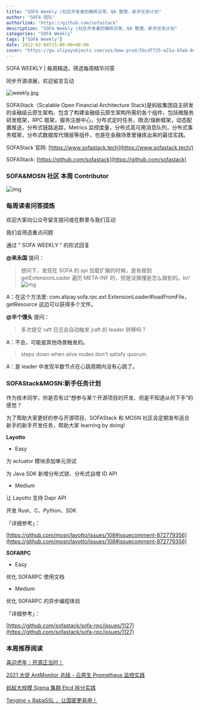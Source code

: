 ```yaml
---
title: "SOFA Weekly |社区开发者的搬砖日常、QA 整理、新手任务计划"
author: "SOFA 团队"
authorlink: "https://github.com/sofastack"
description: "SOFA Weekly |社区开发者的搬砖日常、QA 整理、新手任务计划"
categories: "SOFA Weekly"
tags: ["SOFA Weekly"]
date: 2022-02-04T15:00:00+08:00
cover: "https://gw.alipayobjects.com/zos/bmw-prod/5bcdff25-e21a-43ab-8e34-04305cd379ae.webp"
---
```


SOFA WEEKLY | 每周精选，筛选每周精华问答

同步开源进展，欢迎留言互动

![weekly.jpg](https://gw.alipayobjects.com/zos/bmw-prod/5bcdff25-e21a-43ab-8e34-04305cd379ae.webp)

SOFAStack（Scalable Open Financial Architecture Stack)是蚂蚁集团自主研发的金融级云原生架构，包含了构建金融级云原生架构所需的各个组件，包括微服务研发框架，RPC 框架，服务注册中心，分布式定时任务，限流/熔断框架，动态配置推送，分布式链路追踪，Metrics 监控度量，分布式高可用消息队列，分布式事务框架，分布式数据库代理层等组件，也是在金融场景里锤炼出来的最佳实践。

SOFAStack 官网: [https://www.sofastack.tech](https://www.sofastack.tech/)

SOFAStack: [https://github.com/sofastack](https://github.com/sofastack)

### SOFA&MOSN 社区 本周 Contributor

![img](https://gw.alipayobjects.com/mdn/rms_1c90e8/afts/img/A*XX1xTpi-zUoAAAAAAAAAAAAAARQnAQ)

### 每周读者问答提炼

欢迎大家向公众号留言提问或在群里与我们互动

我们会筛选重点问题

通过 " SOFA WEEKLY " 的形式回复

**@来永国** 提问：

> 想问下，发现在 SOFA 的 spi 加载扩展的时候，是有做到 getExtensionLoader 遍历 META-INF 的，但是没搞懂是怎么做到的。br/
>![img](https://gw.alipayobjects.com/mdn/rms_1c90e8/afts/img/A*eHKJSaw91Y8AAAAAAAAAAAAAARQnAQ)

A：在这个方法里: com.alipay.sofa.rpc.ext.ExtensionLoader#loadFromFile，getResource 这边可以获得多个文件。

**@半个馒头** 提问：

> 多次提交 raft 日志会自动触发 jraft 的 leader 转移吗？

A：不会，可能是其他场景触发的。

> steps down when alive nodes don't satisfy quorum.

A：是 leader 中发现半数节点在心跳周期内没有心跳了。

### SOFAStack&MOSN:新手任务计划  

作为技术同学，你是否有过“想参与某个开源项目的开发、但是不知道从何下手”的感觉？

为了帮助大家更好的参与开源项目，SOFAStack 和 MOSN 社区会定期发布适合新手的新手开发任务，帮助大家 learning by doing!

**Layotto**

- Easy

为 actuator 模块添加单元测试

为 Java SDK 新增分布式锁、分布式自增 ID API

- Medium

让 Layotto 支持 Dapr API

开发 Rust、C、Python、SDK

「详细参考」：

[https://github.com/mosn/layotto/issues/108#issuecomment-872779356](https://github.com/mosn/layotto/issues/108#issuecomment-872779356)

**SOFARPC**

- Easy

优化 SOFARPC 使用文档

- Medium

优化 SOFARPC 的异步编程体验

「详细参考」：

[https://github.com/sofastack/sofa-rpc/issues/1127](https://github.com/sofastack/sofa-rpc/issues/1127)

### 本周推荐阅读  

[喜迎虎年｜开源正当时！](https://mp.weixin.qq.com/s?__biz=MzUzMzU5Mjc1Nw==&mid=2247500831&idx=1&sn=e91fff98af5bdc500f821951648420c3&chksm=faa32bc5cdd4a2d3aea8a4146d19411b065146b1a60fc0c27c0a8e3fd2040e5f6f23b5a33a0f&token=557486901&lang=zh_CN#rd)

[2021 大促 AntMonitor 总结 - 云原生 Prometheus 监控实践](https://mp.weixin.qq.com/s?__biz=MzUzMzU5Mjc1Nw==&mid=2247500552&idx=1&sn=512a3babe84064d8ebd6ccbb65b25c12&chksm=faa32cd2cdd4a5c4981fb5aa3dbcd6d4fe2f6470eabd89053314e8ef51a271e28c3affa835d6&scene=21#)

[蚂蚁大规模 Sigma 集群 Etcd 拆分实践](https://mp.weixin.qq.com/s?__biz=MzUzMzU5Mjc1Nw==&mid=2247500192&idx=1&sn=7ceb084796e30cb4d387ede22b45d7f5&chksm=faa32e7acdd4a76c94fa2b2bb022d85f3daa78b1b3c2d4dae78b9cc5d77011eecddfd12df1c2&scene=21#)

[Tengine + BabaSSL ，让国密更易用！](https://mp.weixin.qq.com/s?__biz=MzUzMzU5Mjc1Nw==&mid=2247500065&idx=1&sn=2ffec7fa6a7dc6563f48f176ae2b9180&chksm=faa32efbcdd4a7ed31789e7752045cb0d632c64f13c9f46fedec24d3c733eb271dd82e4a0f72&scene=21#)

